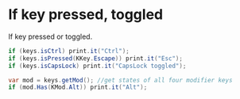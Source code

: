 # If key pressed, toggled
If key pressed or toggled.

```csharp
if (keys.isCtrl) print.it("Ctrl");
if (keys.isPressed(KKey.Escape)) print.it("Esc");
if (keys.isCapsLock) print.it("CapsLock toggled");

var mod = keys.getMod(); //get states of all four modifier keys
if (mod.Has(KMod.Alt)) print.it("Alt");
```

